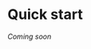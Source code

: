﻿---
sidebar_position: 2
---

# Quick start

*Coming soon*

<!---
- A guide explaining how to start building using an npx command for creating a smart contract (once we have it)
- Set up the environment
- Create dependencies
- Use the npx command
- Result: an empty contract

**Note 1:** This guide shows how to create an empty smart contract. The following guides will show how to implement the logic of the contract.

**Note 2:** We could also try publishing something like this [Injective example](https://docs.injective.network/develop/guides/cosmwasm-dapps/Your_first_contract_on_injective/) (building a simple counter website).
--->